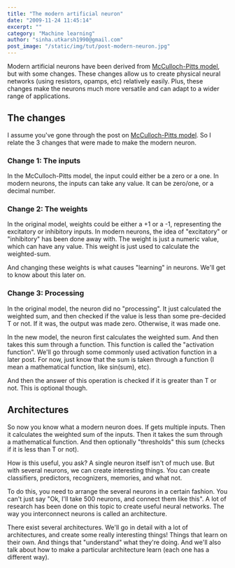 ```yaml
---
title: "The modern artificial neuron"
date: "2009-11-24 11:45:14"
excerpt: ""
category: "Machine learning"
author: "sinha.utkarsh1990@gmail.com"
post_image: "/static/img/tut/post-modern-neuron.jpg"
---
```


Modern artificial neurons have been derived from [McCulloch-Pitts model](/tutorials/first-artificial-neurons-mcculloch-pitts-model/), but with some changes. These changes allow us to create physical neural networks (using resistors, opamps, etc) relatively easily. Plus, these changes make the neurons much more versatile and can adapt to a wider range of applications. 

## The changes

I assume you've gone through the post on [McCulloch-Pitts model](/tutorials/first-artificial-neurons-mcculloch-pitts-model/). So I relate the 3 changes that were made to make the modern neuron. 

### Change 1: The inputs

In the McCulloch-Pitts model, the input could either be a zero or a one. In modern neurons, the inputs can take any value. It can be zero/one, or a decimal number. 

### Change 2: The weights

In the original model, weights could be either a +1 or a -1, representing the excitatory or inhibitory inputs. In modern neurons, the idea of "excitatory" or "inhibitory" has been done away with. The weight is just a numeric value, which can have any value. This weight is just used to calculate the weighted-sum.

And changing these weights is what causes "learning" in neurons. We'll get to know about this later on.

### Change 3: Processing

In the original model, the neuron did no "processing". It just calculated the weighted sum, and then checked if the value is less than some pre-decided T or not. If it was, the output was made zero. Otherwise, it was made one.

In the new model, the neuron first calculates the weighted sum. And then takes this sum through a function. This function is called the "activation function". We'll go through some commonly used activation function in a later post. For now, just know that the sum is taken through a function (I mean a mathematical function, like sin(sum), etc).

And then the answer of this operation is checked if it is greater than T or not. This is optional though. 

## Architectures

So now you know what a modern neuron does. If gets multiple inputs. Then it calculates the weighted sum of the inputs. Then it takes the sum through a mathematical function. And then optionally "thresholds" this sum (checks if it is less than T or not).

How is this useful, you ask? A single neuron itself isn't of much use. But with several neurons, we can create interesting things. You can create classifiers, predictors, recognizers, memories, and what not. 

To do this, you need to arrange the several neurons in a certain fashion. You can't just say "Ok, I'll take 500 neurons, and connect them like this". A lot of research has been done on this topic to create useful neural networks. The way you interconnect neurons is called an architecture.

There exist several architectures. We'll go in detail with a lot of architectures, and create some really interesting things! Things that learn on their own. And things that "understand" what they're doing. And we'll also talk about how to make a particular architecture learn (each one has a different way).
